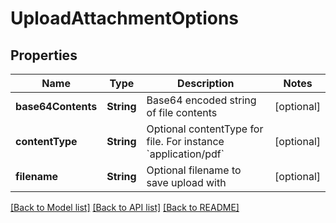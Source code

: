 # UploadAttachmentOptions

## Properties
Name | Type | Description | Notes
------------ | ------------- | ------------- | -------------
**base64Contents** | **String** | Base64 encoded string of file contents | [optional] 
**contentType** | **String** | Optional contentType for file. For instance &#x60;application/pdf&#x60; | [optional] 
**filename** | **String** | Optional filename to save upload with | [optional] 

[[Back to Model list]](../README.md#documentation-for-models) [[Back to API list]](../README.md#documentation-for-api-endpoints) [[Back to README]](../README.md)


